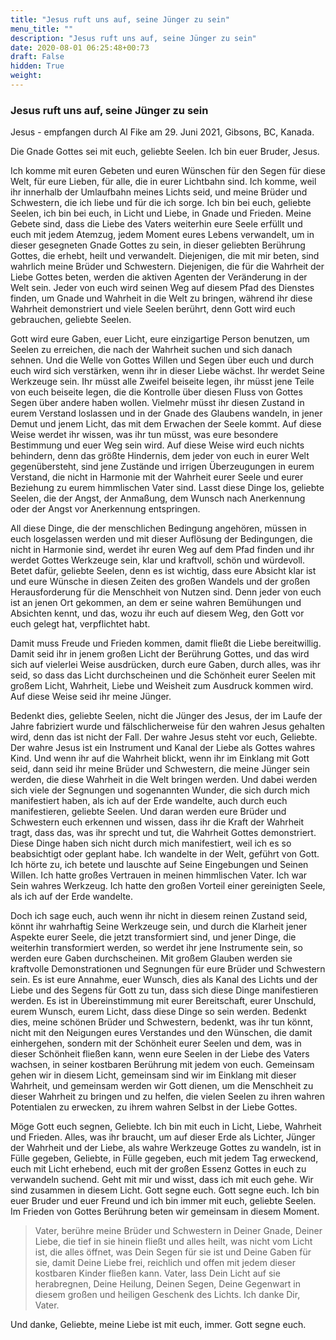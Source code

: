 ```yaml
---
title: "Jesus ruft uns auf, seine Jünger zu sein"
menu_title: ""
description: "Jesus ruft uns auf, seine Jünger zu sein"
date: 2020-08-01 06:25:48+00:73
draft: False
hidden: True
weight:
---
```

### Jesus ruft uns auf, seine Jünger zu sein

Jesus - empfangen durch Al Fike am 29. Juni 2021, Gibsons, BC, Kanada.

Die Gnade Gottes sei mit euch, geliebte Seelen. Ich bin euer Bruder, Jesus.

Ich komme mit euren Gebeten und euren Wünschen für den Segen für diese Welt, für eure Lieben, für alle, die in eurer Lichtbahn sind. Ich komme, weil ihr innerhalb der Umlaufbahn meines Lichts seid, und meine Brüder und Schwestern, die ich liebe und für die ich sorge. Ich bin bei euch, geliebte Seelen, ich bin bei euch, in Licht und Liebe, in Gnade und Frieden. Meine Gebete sind, dass die Liebe des Vaters weiterhin eure Seele erfüllt und euch mit jedem Atemzug, jedem Moment eures Lebens verwandelt, um in dieser gesegneten Gnade Gottes zu sein, in dieser geliebten Berührung Gottes, die erhebt, heilt und verwandelt. Diejenigen, die mit mir beten, sind wahrlich meine Brüder und Schwestern. Diejenigen, die für die Wahrheit der Liebe Gottes beten, werden die aktiven Agenten der Veränderung in der Welt sein. Jeder von euch wird seinen Weg auf diesem Pfad des Dienstes finden, um Gnade und Wahrheit in die Welt zu bringen, während ihr diese Wahrheit demonstriert und viele Seelen berührt, denn Gott wird euch gebrauchen, geliebte Seelen.

Gott wird eure Gaben, euer Licht, eure einzigartige Person benutzen, um Seelen zu erreichen, die nach der Wahrheit suchen und sich danach sehnen. Und die Welle von Gottes Willen und Segen über euch und durch euch wird sich verstärken, wenn ihr in dieser Liebe wächst. Ihr werdet Seine Werkzeuge sein. Ihr müsst alle Zweifel beiseite legen, ihr müsst jene Teile von euch beiseite legen, die die Kontrolle über diesen Fluss von Gottes Segen über andere haben wollen. Vielmehr müsst ihr diesen Zustand in eurem Verstand loslassen und in der Gnade des Glaubens wandeln, in jener Demut und jenem Licht, das mit dem Erwachen der Seele kommt. Auf diese Weise werdet ihr wissen, was ihr tun müsst, was eure besondere Bestimmung und euer Weg sein wird. Auf diese Weise wird euch nichts behindern, denn das größte Hindernis, dem jeder von euch in eurer Welt gegenübersteht, sind jene Zustände und irrigen Überzeugungen in eurem Verstand, die nicht in Harmonie mit der Wahrheit eurer Seele und eurer Beziehung zu eurem himmlischen Vater sind. Lasst diese Dinge los, geliebte Seelen, die der Angst, der Anmaßung, dem Wunsch nach Anerkennung oder der Angst vor Anerkennung entspringen.

All diese Dinge, die der menschlichen Bedingung angehören, müssen in euch losgelassen werden und mit dieser Auflösung der Bedingungen, die nicht in Harmonie sind, werdet ihr euren Weg auf dem Pfad finden und ihr werdet Gottes Werkzeuge sein, klar und kraftvoll, schön und würdevoll. Betet dafür, geliebte Seelen, denn es ist wichtig, dass eure Absicht klar ist und eure Wünsche in diesen Zeiten des großen Wandels und der großen Herausforderung für die Menschheit von Nutzen sind. Denn jeder von euch ist an jenen Ort gekommen, an dem er seine wahren Bemühungen und Absichten kennt, und das, wozu ihr euch auf diesem Weg, den Gott vor euch gelegt hat, verpflichtet habt.

Damit muss Freude und Frieden kommen, damit fließt die Liebe bereitwillig. Damit seid ihr in jenem großen Licht der Berührung Gottes, und das wird sich auf vielerlei Weise ausdrücken, durch eure Gaben, durch alles, was ihr seid, so dass das Licht durchscheinen und die Schönheit eurer Seelen mit großem Licht, Wahrheit, Liebe und Weisheit zum Ausdruck kommen wird. Auf diese Weise seid ihr meine Jünger.

Bedenkt dies, geliebte Seelen, nicht die Jünger des Jesus, der im Laufe der Jahre fabriziert wurde und fälschlicherweise für den wahren Jesus gehalten wird, denn das ist nicht der Fall. Der wahre Jesus steht vor euch, Geliebte. Der wahre Jesus ist ein Instrument und Kanal der Liebe als Gottes wahres Kind. Und wenn ihr auf die Wahrheit blickt, wenn ihr im Einklang mit Gott seid, dann seid ihr meine Brüder und Schwestern, die meine Jünger sein werden, die diese Wahrheit in die Welt bringen werden. Und dabei werden sich viele der Segnungen und sogenannten Wunder, die sich durch mich manifestiert haben, als ich auf der Erde wandelte, auch durch euch manifestieren, geliebte Seelen. Und daran werden eure Brüder und Schwestern euch erkennen und wissen, dass ihr die Kraft der Wahrheit tragt, dass das, was ihr sprecht und tut, die Wahrheit Gottes demonstriert. Diese Dinge haben sich nicht durch mich manifestiert, weil ich es so beabsichtigt oder geplant habe. Ich wandelte in der Welt, geführt von Gott. Ich hörte zu, ich betete und lauschte auf Seine Eingebungen und Seinen Willen. Ich hatte großes Vertrauen in meinen himmlischen Vater. Ich war Sein wahres Werkzeug. Ich hatte den großen Vorteil einer gereinigten Seele, als ich auf der Erde wandelte.

Doch ich sage euch, auch wenn ihr nicht in diesem reinen Zustand seid, könnt ihr wahrhaftig Seine Werkzeuge sein, und durch die Klarheit jener Aspekte eurer Seele, die jetzt transformiert sind, und jener Dinge, die weiterhin transformiert werden, so werdet ihr jene Instrumente sein, so werden eure Gaben durchscheinen. Mit großem Glauben werden sie kraftvolle Demonstrationen und Segnungen für eure Brüder und Schwestern sein. Es ist eure Annahme, euer Wunsch, dies als Kanal des Lichts und der Liebe und des Segens für Gott zu tun, dass sich diese Dinge manifestieren werden. Es ist in Übereinstimmung mit eurer Bereitschaft, eurer Unschuld, eurem Wunsch, eurem Licht, dass diese Dinge so sein werden. Bedenkt dies, meine schönen Brüder und Schwestern, bedenkt, was ihr tun könnt, nicht mit den Neigungen eures Verstandes und den Wünschen, die damit einhergehen, sondern mit der Schönheit eurer Seelen und dem, was in dieser Schönheit fließen kann, wenn eure Seelen in der Liebe des Vaters wachsen, in seiner kostbaren Berührung mit jedem von euch. Gemeinsam gehen wir in diesem Licht, gemeinsam sind wir im Einklang mit dieser Wahrheit, und gemeinsam werden wir Gott dienen, um die Menschheit zu dieser Wahrheit zu bringen und zu helfen, die vielen Seelen zu ihren wahren Potentialen zu erwecken, zu ihrem wahren Selbst in der Liebe Gottes.

Möge Gott euch segnen, Geliebte. Ich bin mit euch in Licht, Liebe, Wahrheit und Frieden. Alles, was ihr braucht, um auf dieser Erde als Lichter, Jünger der Wahrheit und der Liebe, als wahre Werkzeuge Gottes zu wandeln, ist in Fülle gegeben, Geliebte, in Fülle gegeben, euch mit jedem Tag erweckend, euch mit Licht erhebend, euch mit der großen Essenz Gottes in euch zu verwandeln suchend. Geht mit mir und wisst, dass ich mit euch gehe. Wir sind zusammen in diesem Licht. Gott segne euch. Gott segne euch. Ich bin euer Bruder und euer Freund und ich bin immer mit euch, geliebte Seelen. Im Frieden von Gottes Berührung beten wir gemeinsam in diesem Moment.

> Vater, berühre meine Brüder und Schwestern in Deiner Gnade, Deiner Liebe, die tief in sie hinein fließt und alles heilt, was nicht vom Licht ist, die alles öffnet, was Dein Segen für sie ist und Deine Gaben für sie, damit Deine Liebe frei, reichlich und offen mit jedem dieser kostbaren Kinder fließen kann. Vater, lass Dein Licht auf sie herabregnen, Deine Heilung, Deinen Segen, Deine Gegenwart in diesem großen und heiligen Geschenk des Lichts. Ich danke Dir, Vater.

Und danke, Geliebte, meine Liebe ist mit euch, immer. Gott segne euch.
